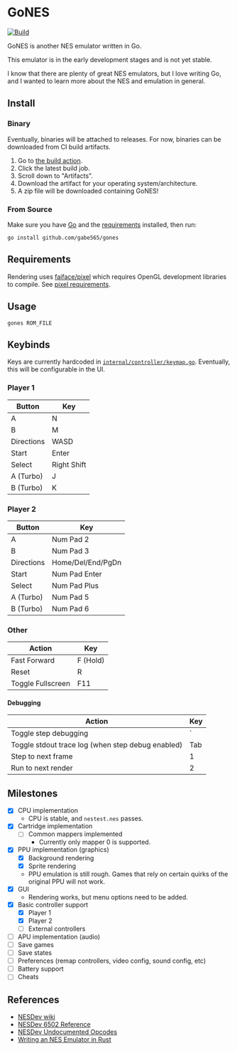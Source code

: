 # GoNES

[![Build](https://github.com/gabe565/gones/actions/workflows/build.yml/badge.svg)](https://github.com/gabe565/gones/actions/workflows/build.yml)

GoNES is another NES emulator written in Go.

This emulator is in the early development stages and is not yet stable.

I know that there are plenty of great NES emulators, but I love writing Go,
and I wanted to learn more about the NES and emulation in general.

## Install

### Binary

Eventually, binaries will be attached to releases.
For now, binaries can be downloaded from CI build artifacts.
1. Go to [the build action](https://github.com/gabe565/gones/actions/workflows/build.yml?query=branch%3Amain+is%3Asuccess).
2. Click the latest build job.
3. Scroll down to "Artifacts".
4. Download the artifact for your operating system/architecture.
5. A zip file will be downloaded containing GoNES!

### From Source

Make sure you have [Go](https://go.dev/doc/install) and the [requirements](#requirements) installed, then run:

```shell
go install github.com/gabe565/gones
```

## Requirements

Rendering uses [faiface/pixel](https://github.com/faiface/pixel) which requires
OpenGL development libraries to compile.
See [pixel requirements](https://github.com/faiface/pixel#requirements).

## Usage

```shell
gones ROM_FILE
```

## Keybinds

Keys are currently hardcoded in [`internal/controller/keymap.go`](./internal/controller/keymap.go).
Eventually, this will be configurable in the UI.

### Player 1

| Button     | Key         |
|------------|-------------|
| A          | N           |
| B          | M           |
| Directions | WASD        |
| Start      | Enter       |
| Select     | Right Shift |
| A (Turbo)  | J           |
| B (Turbo)  | K           |

### Player 2

| Button     | Key               |
|------------|-------------------|
| A          | Num Pad 2         |
| B          | Num Pad 3         |
| Directions | Home/Del/End/PgDn |
| Start      | Num Pad Enter     |
| Select     | Num Pad Plus      |
| A (Turbo)  | Num Pad 5         |
| B (Turbo)  | Num Pad 6         |

### Other

| Action            | Key      |
|-------------------|----------|
| Fast Forward      | F (Hold) |
| Reset             | R        |
| Toggle Fullscreen | F11      |



#### Debugging

| Action                                            | Key |
|---------------------------------------------------|-----|
| Toggle step debugging                             | `   |
| Toggle stdout trace log (when step debug enabled) | Tab |
| Step to next frame                                | 1   |
| Run to next render                                | 2   |


## Milestones

- [x] CPU implementation
  - CPU is stable, and `nestest.nes` passes.
- [x] Cartridge implementation
  - [ ] Common mappers implemented
    - Currently only mapper 0 is supported.
- [x] PPU implementation (graphics)
  - [x] Background rendering 
  - [x] Sprite rendering
  - PPU emulation is still rough. Games that rely on certain quirks of the
    original PPU will not work.
- [x] GUI
  - Rendering works, but menu options need to be added.
- [x] Basic controller support
  - [x] Player 1
  - [x] Player 2
  - [ ] External controllers
- [ ] APU implementation (audio)
- [ ] Save games
- [ ] Save states
- [ ] Preferences (remap controllers, video config, sound config, etc)
- [ ] Battery support
- [ ] Cheats

## References

- [NESDev wiki](https://www.nesdev.org/wiki/Nesdev_Wiki)
- [NESDev 6502 Reference](https://www.nesdev.org/obelisk-6502-guide/)
- [NESDev Undocumented Opcodes](https://www.nesdev.org/undocumented_opcodes.txt)
- [Writing an NES Emulator in Rust](https://bugzmanov.github.io/nes_ebook/)
